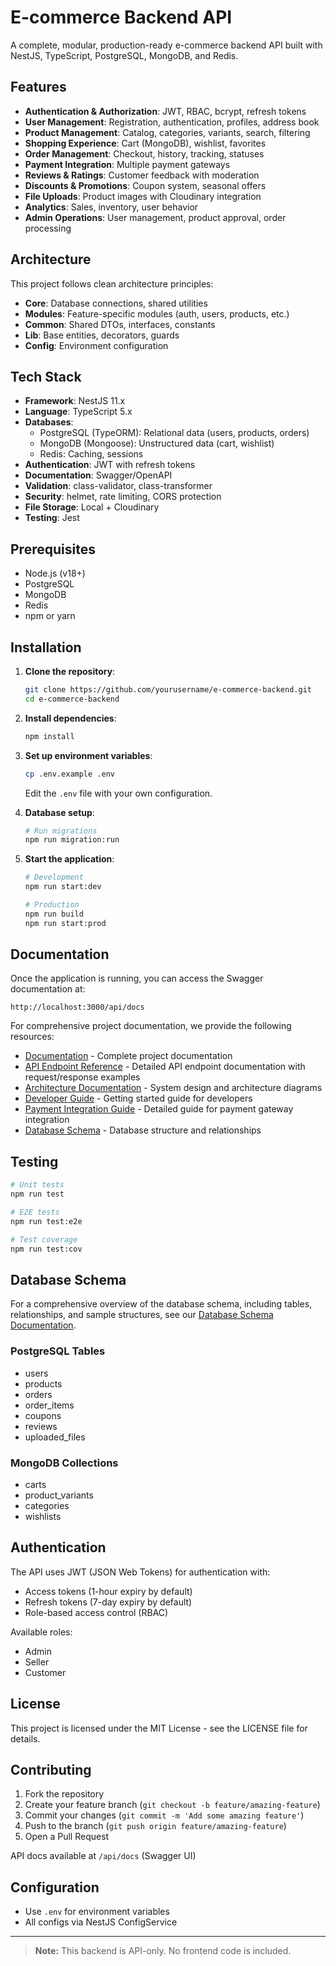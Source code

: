 # E-commerce Backend API

A complete, modular, production-ready e-commerce backend API built with NestJS, TypeScript, PostgreSQL, MongoDB, and Redis.

## Features

- **Authentication & Authorization**: JWT, RBAC, bcrypt, refresh tokens
- **User Management**: Registration, authentication, profiles, address book
- **Product Management**: Catalog, categories, variants, search, filtering
- **Shopping Experience**: Cart (MongoDB), wishlist, favorites
- **Order Management**: Checkout, history, tracking, statuses
- **Payment Integration**: Multiple payment gateways
- **Reviews & Ratings**: Customer feedback with moderation
- **Discounts & Promotions**: Coupon system, seasonal offers
- **File Uploads**: Product images with Cloudinary integration
- **Analytics**: Sales, inventory, user behavior
- **Admin Operations**: User management, product approval, order processing

## Architecture

This project follows clean architecture principles:

- **Core**: Database connections, shared utilities
- **Modules**: Feature-specific modules (auth, users, products, etc.)
- **Common**: Shared DTOs, interfaces, constants
- **Lib**: Base entities, decorators, guards
- **Config**: Environment configuration

## Tech Stack

- **Framework**: NestJS 11.x
- **Language**: TypeScript 5.x
- **Databases**:
  - PostgreSQL (TypeORM): Relational data (users, products, orders)
  - MongoDB (Mongoose): Unstructured data (cart, wishlist)
  - Redis: Caching, sessions
- **Authentication**: JWT with refresh tokens
- **Documentation**: Swagger/OpenAPI
- **Validation**: class-validator, class-transformer
- **Security**: helmet, rate limiting, CORS protection
- **File Storage**: Local + Cloudinary
- **Testing**: Jest

## Prerequisites

- Node.js (v18+)
- PostgreSQL
- MongoDB
- Redis
- npm or yarn

## Installation

1. **Clone the repository**:

   ```bash
   git clone https://github.com/yourusername/e-commerce-backend.git
   cd e-commerce-backend
   ```

2. **Install dependencies**:

   ```bash
   npm install
   ```

3. **Set up environment variables**:

   ```bash
   cp .env.example .env
   ```

   Edit the `.env` file with your own configuration.

4. **Database setup**:

   ```bash
   # Run migrations
   npm run migration:run
   ```

5. **Start the application**:

   ```bash
   # Development
   npm run start:dev

   # Production
   npm run build
   npm run start:prod
   ```

## Documentation

Once the application is running, you can access the Swagger documentation at:

```
http://localhost:3000/api/docs
```

For comprehensive project documentation, we provide the following resources:

- [Documentation](./documentation.md) - Complete project documentation
- [API Endpoint Reference](./api-endpoint-reference.md) - Detailed API endpoint documentation with request/response examples
- [Architecture Documentation](./architecture.md) - System design and architecture diagrams
- [Developer Guide](./developer-guide.md) - Getting started guide for developers
- [Payment Integration Guide](./payment-integration-guide.md) - Detailed guide for payment gateway integration
- [Database Schema](./database-schema.md) - Database structure and relationships

## Testing

```bash
# Unit tests
npm run test

# E2E tests
npm run test:e2e

# Test coverage
npm run test:cov
```

## Database Schema

For a comprehensive overview of the database schema, including tables, relationships, and sample structures, see our [Database Schema Documentation](./database-schema.md).

### PostgreSQL Tables

- users
- products
- orders
- order_items
- coupons
- reviews
- uploaded_files

### MongoDB Collections

- carts
- product_variants
- categories
- wishlists

## Authentication

The API uses JWT (JSON Web Tokens) for authentication with:

- Access tokens (1-hour expiry by default)
- Refresh tokens (7-day expiry by default)
- Role-based access control (RBAC)

Available roles:

- Admin
- Seller
- Customer

## License

This project is licensed under the MIT License - see the LICENSE file for details.

## Contributing

1. Fork the repository
2. Create your feature branch (`git checkout -b feature/amazing-feature`)
3. Commit your changes (`git commit -m 'Add some amazing feature'`)
4. Push to the branch (`git push origin feature/amazing-feature`)
5. Open a Pull Request

API docs available at `/api/docs` (Swagger UI)

## Configuration

- Use `.env` for environment variables
- All configs via NestJS ConfigService

---

> **Note:** This backend is API-only. No frontend code is included.
